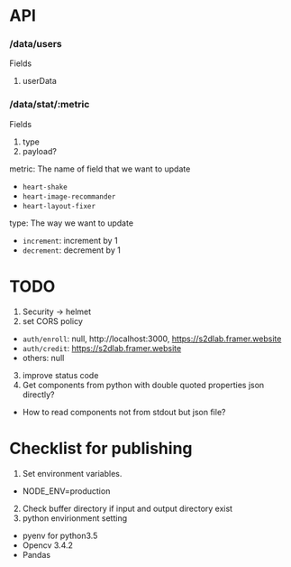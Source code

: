 # API

### /data/users

Fields

1. userData

### /data/stat/:metric

Fields

1. type
2. payload?

metric: The name of field that we want to update

- `heart-shake`
- `heart-image-recommander`
- `heart-layout-fixer`

type: The way we want to update

- `increment`: increment by 1
- `decrement`: decrement by 1

# TODO

1. Security -> helmet
2. set CORS policy

- `auth/enroll`: null, http://localhost:3000, https://s2dlab.framer.website
- `auth/credit`: https://s2dlab.framer.website
- others: null

3. improve status code
4. Get components from python with double quoted properties json directly?

- How to read components not from stdout but json file?

# Checklist for publishing

1. Set environment variables.

- NODE_ENV=production

2. Check buffer directory if input and output directory exist
3. python envirionment setting

- pyenv for python3.5
- Opencv 3.4.2
- Pandas
